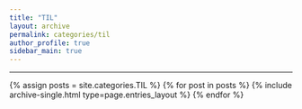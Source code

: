 ```yaml
---
title: "TIL"
layout: archive
permalink: categories/til
author_profile: true
sidebar_main: true
---
```


***

{% assign posts = site.categories.TIL %}
{% for post in posts %} {% include archive-single.html type=page.entries_layout %} {% endfor %}
